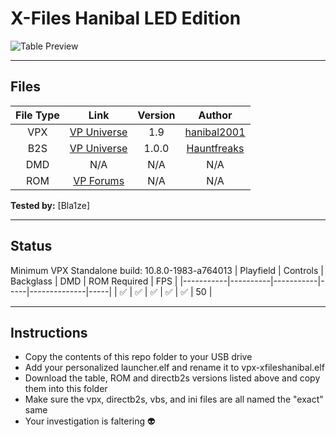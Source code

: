 # X-Files Hanibal LED Edition

![Table Preview](../../images/vpx-xfileshanibal.png)

---

## Files
| File Type | Link | Version | Author |
|:---------:|:----:|:-------:|:------:|
| VPX | [VP Universe](https://vpuniverse.com/files/file/4595-x-files-hanibal-4k-led-edition/) | 1.9 | [hanibal2001](https://vpuniverse.com/profile/872-hanibal2001/) |
| B2S | [VP Universe](https://vpuniverse.com/files/file/14927-x-files-sega-1997-b2s-with-full-dmd/) | 1.0.0 | [Hauntfreaks](https://vpuniverse.com/profile/5216-hauntfreaks/) |
| DMD | N/A | N/A | N/A |
| ROM | [VP Forums](https://www.vpforums.org/index.php?app=downloads&showfile=1077) | N/A | N/A |

**Tested by:** [Bla1ze]

---

## Status 
Minimum VPX Standalone build: 10.8.0-1983-a764013
| Playfield | Controls | Backglass | DMD | ROM Required | FPS | 
|-----------|----------|-----------|-----|--------------|-----|
| :white_check_mark: | :white_check_mark: | :white_check_mark: | :white_check_mark: | :white_check_mark: | 50 |

---

## Instructions
- Copy the contents of this repo folder to your USB drive
- Add your personalized launcher.elf and rename it to vpx-xfileshanibal.elf
- Download the table, ROM and directb2s versions listed above and copy them into this folder
- Make sure the vpx, directb2s, vbs, and ini files are all named the "exact" same
- Your investigation is faltering 👽
